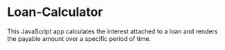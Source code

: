 # Loan-Calculator
This JavaScript app calculates the interest attached to a loan and renders the payable amount over a specific period of time.

